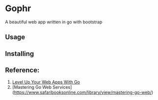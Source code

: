 # Gophr

A beautiful web app written in go with bootstrap

## Usage

## Installing

## Reference:

1. [Level Up Your Web Apps With Go](https://github.com/spbooks/go1)
2. [Mastering Go Web Services] (https://www.safaribooksonline.com/library/view/mastering-go-web/)
